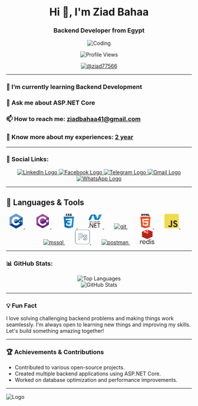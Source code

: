 <h1 align="center">Hi 👋, I'm Ziad Bahaa</h1>
<h3 align="center">Backend Developer from Egypt</h3>

<p align="center">
  <img src="https://cdn.dribbble.com/users/1162077/screenshots/3848914/programmer.gif" alt="Coding" width="500">
</p>

<p align="center">
  <img src="https://komarev.com/ghpvc/?username=ziadbaha&label=Profile%20views&color=0e75b6&style=flat" alt="Profile Views" />
</p>

<p align="center">
  <a href="https://twitter.com/@ziad77566" target="_blank">
    <img src="https://img.shields.io/twitter/follow/@ziad77566?logo=twitter&style=for-the-badge" alt="@ziad77566" />
  </a>
</p>

---

### 🌱 I’m currently learning **Backend Development**  
### 💬 Ask me about **ASP.NET Core**  
### 📫 How to reach me: [ziadbahaa41@gmail.com](mailto:ziadbahaa41@gmail.com)  
### 📄 Know more about my experiences: [2 year](#)

---

### 📌 Social Links:

<div align="center">
  <a href="https://www.linkedin.com/in/ziad-bahaa-b04561265/" target="_blank">
    <img src="https://img.shields.io/static/v1?message=LinkedIn&logo=linkedin&label=&color=0077B5&logoColor=white&style=for-the-badge" height="35" alt="LinkedIn Logo" />
  </a>
  <a href="https://www.facebook.com/profile.php?id=61577989555408" target="_blank">
    <img src="https://img.shields.io/static/v1?message=Facebook&logo=facebook&label=&color=1877F2&logoColor=white&style=for-the-badge" height="35" alt="Facebook Logo" />
  </a>
  <a href="https://t.me/zi_bah" target="_blank">
    <img src="https://img.shields.io/static/v1?message=Telegram&logo=telegram&label=&color=2CA5E0&logoColor=white&style=for-the-badge" height="35" alt="Telegram Logo" />
  </a>
  <a href="mailto:ziadbahaa41@gmail.com" target="_blank">
    <img src="https://img.shields.io/static/v1?message=Gmail&logo=gmail&label=&color=D14836&logoColor=white&style=for-the-badge" height="35" alt="Gmail Logo" />
  </a>
  <a href="https://api.whatsapp.com/send?phone=+201022673000" target="_blank">
    <img src="https://img.shields.io/static/v1?message=Whatsapp&logo=whatsapp&label=&color=25D366&logoColor=white&style=for-the-badge" height="35" alt="WhatsApp Logo" />
  </a>
</div>

---

## 🚀 Languages & Tools

<p align="center">
  <a href="https://www.w3schools.com/cpp/" target="_blank" rel="noreferrer">
    <img src="https://raw.githubusercontent.com/devicons/devicon/master/icons/cplusplus/cplusplus-original.svg" alt="cplusplus" width="40" height="40"/>
  </a>&nbsp;&nbsp;&nbsp;&nbsp;&nbsp;&nbsp;
  
  <a href="https://www.w3schools.com/cs/" target="_blank" rel="noreferrer">
    <img src="https://raw.githubusercontent.com/devicons/devicon/master/icons/csharp/csharp-original.svg" alt="csharp" width="40" height="40"/>
  </a>&nbsp;&nbsp;&nbsp;&nbsp;&nbsp;&nbsp;

  <a href="https://www.w3schools.com/css/" target="_blank" rel="noreferrer">
    <img src="https://raw.githubusercontent.com/devicons/devicon/master/icons/css3/css3-original-wordmark.svg" alt="css3" width="40" height="40"/>
  </a>&nbsp;&nbsp;&nbsp;&nbsp;&nbsp;&nbsp;

  <a href="https://dotnet.microsoft.com/" target="_blank" rel="noreferrer">
    <img src="https://raw.githubusercontent.com/devicons/devicon/master/icons/dot-net/dot-net-original-wordmark.svg" alt="dotnet" width="40" height="40"/>
  </a>&nbsp;&nbsp;&nbsp;&nbsp;&nbsp;&nbsp;

  <a href="https://git-scm.com/" target="_blank" rel="noreferrer">
    <img src="https://www.vectorlogo.zone/logos/git-scm/git-scm-icon.svg" alt="git" width="40" height="40"/>
  </a>&nbsp;&nbsp;&nbsp;&nbsp;&nbsp;&nbsp;

  <a href="https://www.w3.org/html/" target="_blank" rel="noreferrer">
    <img src="https://raw.githubusercontent.com/devicons/devicon/master/icons/html5/html5-original-wordmark.svg" alt="html5" width="40" height="40"/>
  </a>&nbsp;&nbsp;&nbsp;&nbsp;&nbsp;&nbsp;

  <a href="https://developer.mozilla.org/en-US/docs/Web/JavaScript" target="_blank" rel="noreferrer">
    <img src="https://raw.githubusercontent.com/devicons/devicon/master/icons/javascript/javascript-original.svg" alt="javascript" width="40" height="40"/>
  </a>&nbsp;&nbsp;&nbsp;&nbsp;&nbsp;&nbsp;

  <a href="https://www.microsoft.com/en-us/sql-server" target="_blank" rel="noreferrer">
    <img src="https://www.svgrepo.com/show/303229/microsoft-sql-server-logo.svg" alt="mssql" width="40" height="40"/>
  </a>&nbsp;&nbsp;&nbsp;&nbsp;&nbsp;&nbsp;

  <a href="https://www.photoshop.com/en" target="_blank" rel="noreferrer">
    <img src="https://raw.githubusercontent.com/devicons/devicon/master/icons/photoshop/photoshop-line.svg" alt="photoshop" width="40" height="40"/>
  </a>&nbsp;&nbsp;&nbsp;&nbsp;&nbsp;&nbsp;

  <a href="https://postman.com" target="_blank" rel="noreferrer">
    <img src="https://www.vectorlogo.zone/logos/getpostman/getpostman-icon.svg" alt="postman" width="40" height="40"/>
  </a>&nbsp;&nbsp;&nbsp;&nbsp;&nbsp;&nbsp;

  <a href="https://redis.io" target="_blank" rel="noreferrer">
    <img src="https://raw.githubusercontent.com/devicons/devicon/master/icons/redis/redis-original-wordmark.svg" alt="redis" width="40" height="40"/>
  </a>
</p>




---

### 📊 **GitHub Stats:**

<div align="center">
  <img src="https://github-readme-stats.vercel.app/api/top-langs?username=ziadbaha&show_icons=true&locale=en&layout=compact" alt="Top Languages" />
</div>

<div align="center">
  <img src="https://github-readme-stats.vercel.app/api?username=ziadbaha&show_icons=true&locale=en" alt="GitHub Stats" />
</div>



---

### 💡 **Fun Fact**  
I love solving challenging backend problems and making things work seamlessly. I'm always open to learning new things and improving my skills. Let's build something amazing together!

---

### 🏆 **Achievements & Contributions**  
- Contributed to various open-source projects.
- Created multiple backend applications using ASP.NET Core.
- Worked on database optimization and performance improvements.
---
![Logo](https://imgur.com/yxlX1qo.png)


